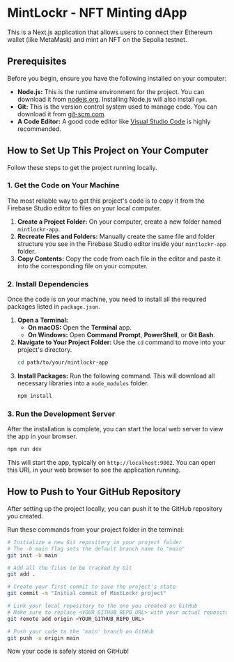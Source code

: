 # MintLockr - NFT Minting dApp

This is a Next.js application that allows users to connect their Ethereum wallet (like MetaMask) and mint an NFT on the Sepolia testnet.

## Prerequisites

Before you begin, ensure you have the following installed on your computer:

*   **Node.js:** This is the runtime environment for the project. You can download it from [nodejs.org](https://nodejs.org/). Installing Node.js will also install `npm`.
*   **Git:** This is the version control system used to manage code. You can download it from [git-scm.com](https://git-scm.com/).
*   **A Code Editor:** A good code editor like [Visual Studio Code](https://code.visualstudio.com/) is highly recommended.

## How to Set Up This Project on Your Computer

Follow these steps to get the project running locally.

### 1. Get the Code on Your Machine

The most reliable way to get this project's code is to copy it from the Firebase Studio editor to files on your local computer.

1.  **Create a Project Folder:** On your computer, create a new folder named `mintlockr-app`.
2.  **Recreate Files and Folders:** Manually create the same file and folder structure you see in the Firebase Studio editor inside your `mintlockr-app` folder.
3.  **Copy Contents:** Copy the code from each file in the editor and paste it into the corresponding file on your computer.

### 2. Install Dependencies

Once the code is on your machine, you need to install all the required packages listed in `package.json`.

1.  **Open a Terminal:**
    *   **On macOS:** Open the **Terminal** app.
    *   **On Windows:** Open **Command Prompt**, **PowerShell**, or **Git Bash**.
2.  **Navigate to Your Project Folder:** Use the `cd` command to move into your project's directory.
    ```bash
    cd path/to/your/mintlockr-app
    ```
3.  **Install Packages:** Run the following command. This will download all necessary libraries into a `node_modules` folder.
    ```bash
    npm install
    ```

### 3. Run the Development Server

After the installation is complete, you can start the local web server to view the app in your browser.

```bash
npm run dev
```

This will start the app, typically on `http://localhost:9002`. You can open this URL in your web browser to see the application running.

## How to Push to Your GitHub Repository

After setting up the project locally, you can push it to the GitHub repository you created.

Run these commands from your project folder in the terminal:

```bash
# Initialize a new Git repository in your project folder
# The -b main flag sets the default branch name to "main"
git init -b main

# Add all the files to be tracked by Git
git add .

# Create your first commit to save the project's state
git commit -m "Initial commit of MintLockr project"

# Link your local repository to the one you created on GitHub
# Make sure to replace <YOUR_GITHUB_REPO_URL> with your actual repository URL
git remote add origin <YOUR_GITHUB_REPO_URL>

# Push your code to the 'main' branch on GitHub
git push -u origin main
```

Now your code is safely stored on GitHub!